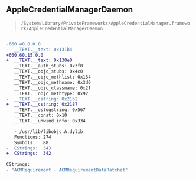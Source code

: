 ## AppleCredentialManagerDaemon

> `/System/Library/PrivateFrameworks/AppleCredentialManager.framework/AppleCredentialManagerDaemon`

```diff

-660.40.8.0.0
-  __TEXT.__text: 0x131b4
+660.60.15.0.0
+  __TEXT.__text: 0x130e0
   __TEXT.__auth_stubs: 0x3f0
   __TEXT.__objc_stubs: 0x4c0
   __TEXT.__objc_methlist: 0x134
   __TEXT.__objc_methname: 0x3d6
   __TEXT.__objc_classname: 0x2f
   __TEXT.__objc_methtype: 0x92
-  __TEXT.__cstring: 0x21b2
+  __TEXT.__cstring: 0x2187
   __TEXT.__oslogstring: 0x567
   __TEXT.__const: 0x10
   __TEXT.__unwind_info: 0x334

   - /usr/lib/libobjc.A.dylib
   Functions: 274
   Symbols:   88
-  CStrings:  343
+  CStrings:  342
 
CStrings:
- "ACMRequirement - ACMRequirementDataRatchet"

```
